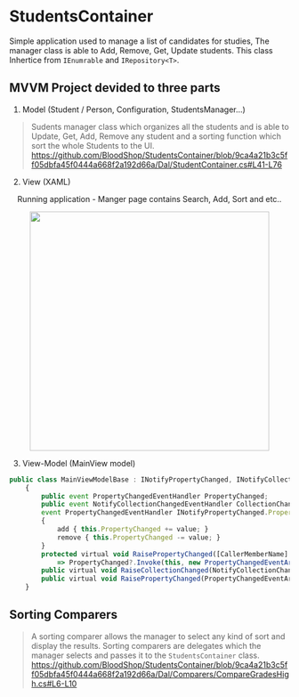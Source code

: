 # StudentsContainer
Simple application used to manage a list of candidates for studies, The manager class is able to Add, Remove, Get, Update students.
This class Inhertice from `IEnumrable` and `IRepository<T>`.
  
## MVVM Project devided to three parts
1. Model (Student / Person, Configuration, StudentsManager...)
  > Sudents manager class which organizes all the students and is able to Update, Get, Add, Remove any student and a sorting function which sort the whole Students to the UI.
  https://github.com/BloodShop/StudentsContainer/blob/9ca4a21b3c5ff05dbfa45f0444a668f2a192d66a/Dal/StudentContainer.cs#L41-L76
2. View (XAML)
<p align="center"> Running application - Manger page contains Search, Add, Sort and etc.. </p>
<p align="center">
  <img height="430"  src="https://user-images.githubusercontent.com/23366804/184883041-587ab0e7-4de3-4286-92d2-93debc6c5014.jpeg">
</p>

3. View-Model (MainView model)
```javascript
public class MainViewModelBase : INotifyPropertyChanged, INotifyCollectionChanged
    {
        public event PropertyChangedEventHandler PropertyChanged;
        public event NotifyCollectionChangedEventHandler CollectionChanged;
        event PropertyChangedEventHandler INotifyPropertyChanged.PropertyChanged
        {
            add { this.PropertyChanged += value; }
            remove { this.PropertyChanged -= value; }
        }
        protected virtual void RaisePropertyChanged([CallerMemberName] string propertyName = "")
            => PropertyChanged?.Invoke(this, new PropertyChangedEventArgs(propertyName));
        public virtual void RaiseCollectionChanged(NotifyCollectionChangedEventArgs e) => this.CollectionChanged?.Invoke(this, e);
        public virtual void RaisePropertyChanged(PropertyChangedEventArgs e) => this.PropertyChanged?.Invoke(this, e);
    }
```
  
 ## Sorting Comparers
 > A sorting comparer allows the manager to select any kind of sort and display the results. Sorting comparers are delegates which the manager selects and passes it to the `StudentsContainer` class.
  https://github.com/BloodShop/StudentsContainer/blob/9ca4a21b3c5ff05dbfa45f0444a668f2a192d66a/Dal/Comparers/CompareGradesHigh.cs#L6-L10
